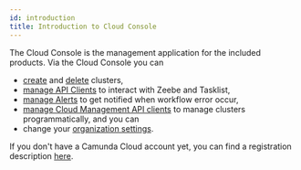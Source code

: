 ```yaml
---
id: introduction
title: Introduction to Cloud Console
---
```


The Cloud Console is the management application for the included products. Via the Cloud Console you can

- [create](./manage-clusters/create-cluster.md) and [delete](./manage-clusters/delete-cluster.md) clusters,
- [manage API Clients](./manage-clusters/manage-api-clients.md) to interact with Zeebe and Tasklist,
- [manage Alerts](./manage-clusters/manage-alerts.md) to get notified when workflow error occur,
- [manage Cloud Management API clients](./manage-organization/manage-cloud-management-api-clients.md) to manage clusters programmatically, and you can
- change your [organization settings](./manage-organization/organization-settings.md).

If you don't have a Camunda Cloud account yet, you can find a registration description [here](../../guides/getting-started/create-camunda-cloud-account.md).
